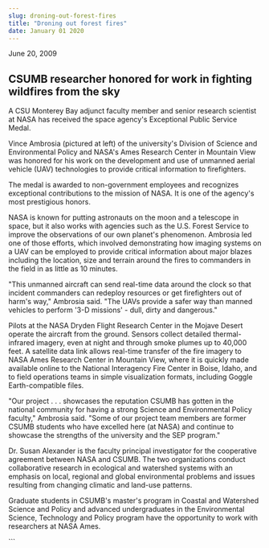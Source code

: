 ```yaml
---
slug: droning-out-forest-fires
title: "Droning out forest fires"
date: January 01 2020
---
```


 
<p>June 20, 2009</p>
<h2>CSUMB researcher honored for work in fighting wildfires from the sky</h2>
<p>
  A CSU Monterey Bay adjunct faculty member and senior research scientist at
  NASA has received the space agency's Exceptional Public Service Medal.
</p>
<p>
  Vince Ambrosia (pictured at left) of the university's Division of Science and
  Environmental Policy and NASA's Ames Research Center in Mountain View was
  honored for his work on the development and use of unmanned aerial vehicle
  (UAV) technologies to provide critical information to firefighters.
</p>
<p>
  The medal is awarded to non-government employees and recognizes exceptional
  contributions to the mission of NASA. It is one of the agency's most
  prestigious honors.
</p>
<p>
  NASA is known for putting astronauts on the moon and a telescope in space, but
  it also works with agencies such as the U.S. Forest Service to improve the
  observations of our own planet's phenomenon. Ambrosia led one of those
  efforts, which involved demonstrating how imaging systems on a UAV can be
  employed to provide critical information about major blazes including the
  location, size and terrain around the fires to commanders in the field in as
  little as 10 minutes.
</p>
<p>
  "This unmanned aircraft can send real-time data around the clock so that
  incident commanders can redeploy resources or get firefighters out of harm's
  way," Ambrosia said. "The UAVs provide a safer way than manned vehicles to
  perform '3-D missions' - dull, dirty and dangerous."
</p>
<p>
  Pilots at the NASA Dryden Flight Research Center in the Mojave Desert operate
  the aircraft from the ground. Sensors collect detailed thermal-infrared
  imagery, even at night and through smoke plumes up to 40,000 feet. A satellite
  data link allows real-time transfer of the fire imagery to NASA Ames Research
  Center in Mountain View, where it is quickly made available online to the
  National Interagency Fire Center in Boise, Idaho, and to field operations
  teams in simple visualization formats, including Goggle Earth-compatible
  files.
</p>
<p>
  "Our project . . . showcases the reputation CSUMB has gotten in the national
  community for having a strong Science and Environmental Policy faculty,"
  Ambrosia said. "Some of our project team members are former CSUMB students who
  have excelled here (at NASA) and continue to showcase the strengths of the
  university and the SEP program."
</p>
<p>
  Dr. Susan Alexander is the faculty principal investigator for the cooperative
  agreement between NASA and CSUMB. The two organizations conduct collaborative
  research in ecological and watershed systems with an emphasis on local,
  regional and global environmental problems and issues resulting from changing
  climatic and land-use patterns.
</p>
<p>
  Graduate students in CSUMB's master's program in Coastal and Watershed Science
  and Policy and advanced undergraduates in the Environmental Science,
  Technology and Policy program have the opportunity to work with researchers at
  NASA Ames.
</p>
```
